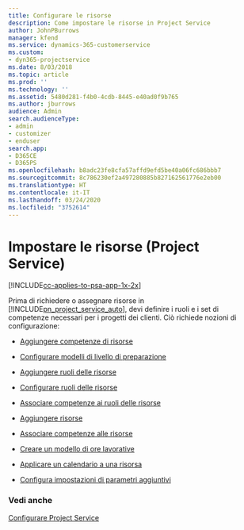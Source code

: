 ```yaml
---
title: Configurare le risorse
description: Come impostare le risorse in Project Service
author: JohnPBurrows
manager: kfend
ms.service: dynamics-365-customerservice
ms.custom:
- dyn365-projectservice
ms.date: 8/03/2018
ms.topic: article
ms.prod: ''
ms.technology: ''
ms.assetid: 5480d281-f4b0-4cdb-8445-e40ad0f9b765
ms.author: jburrows
audience: Admin
search.audienceType:
- admin
- customizer
- enduser
search.app:
- D365CE
- D365PS
ms.openlocfilehash: b8adc23fe8cfa57affd9efd5be40a06fc686bbb7
ms.sourcegitcommit: 8c786230ef2a497280885b827162561776e2eb00
ms.translationtype: HT
ms.contentlocale: it-IT
ms.lasthandoff: 03/24/2020
ms.locfileid: "3752614"
---
```

# <a name="set-up-resources-project-service"></a>Impostare le risorse (Project Service)

[!INCLUDE[cc-applies-to-psa-app-1x-2x](../includes/cc-applies-to-psa-app-1x-2x.md)]

Prima di richiedere o assegnare risorse in [!INCLUDE[pn_project_service_auto](../includes/pn-project-service-auto.md)], devi definire i ruoli e i set di competenze necessari per i progetti dei clienti. Ciò richiede nozioni di configurazione:  
  
-   [Aggiungere competenze di risorse](../project-service/add-resource-skills.md)  
  
-   [Configurare modelli di livello di preparazione](../project-service/set-up-proficiency-models.md)  
  
-   [Aggiungere ruoli delle risorse](../project-service/add-resource-roles.md)  
  
-   [Configurare ruoli delle risorse](../project-service/configure-resource-roles.md)  
  
-   [Associare competenze ai ruoli delle risorse](../project-service/associate-skills-with-resource-roles.md)  
  
-   [Aggiungere risorse](../project-service/add-resources.md)  
  
-   [Associare competenze alle risorse](../project-service/associate-skills-with-resources.md)  
  
-   [Creare un modello di ore lavorative](../project-service/create-work-hours-template.md)  
  
-   [Applicare un calendario a una risorsa](../project-service/apply-calendar-resource.md)  
  
-   [Configura impostazioni di parametri aggiuntivi](../project-service/configure-additional-parameters-settings.md)  
  
### <a name="see-also"></a>Vedi anche  
 [Configurare Project Service](../project-service/configure.md)
